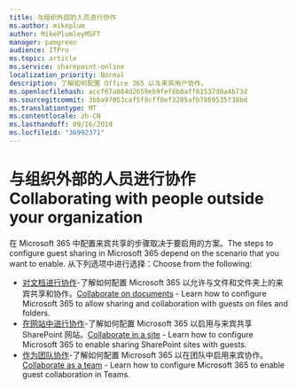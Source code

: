 ```yaml
---
title: 与组织外部的人员进行协作
ms.author: mikeplum
author: MikePlumleyMSFT
manager: pamgreen
audience: ITPro
ms.topic: article
ms.service: sharepoint-online
localization_priority: Normal
description: 了解如何配置 Office 365 以与来宾用户协作。
ms.openlocfilehash: accf67a884d2659eb9fef8b8aff61537d0a4b73d
ms.sourcegitcommit: 3bba97053caf5f9cff0ef3205afb7869535f38bd
ms.translationtype: MT
ms.contentlocale: zh-CN
ms.lasthandoff: 09/16/2019
ms.locfileid: "36992371"
---
```

# <a name="collaborating-with-people-outside-your-organization"></a><span data-ttu-id="97632-103">与组织外部的人员进行协作</span><span class="sxs-lookup"><span data-stu-id="97632-103">Collaborating with people outside your organization</span></span>

<span data-ttu-id="97632-104">在 Microsoft 365 中配置来宾共享的步骤取决于要启用的方案。</span><span class="sxs-lookup"><span data-stu-id="97632-104">The steps to configure guest sharing in Microsoft 365 depend on the scenario that you want to enable.</span></span> <span data-ttu-id="97632-105">从下列选项中进行选择：</span><span class="sxs-lookup"><span data-stu-id="97632-105">Choose from the following:</span></span>

- <span data-ttu-id="97632-106">[对文档进行协作](collaborate-on-documents.md)-了解如何配置 Microsoft 365 以允许与文件和文件夹上的来宾共享和协作。</span><span class="sxs-lookup"><span data-stu-id="97632-106">[Collaborate on documents](collaborate-on-documents.md) - Learn how to configure Microsoft 365 to allow sharing and collaboration with guests on files and folders.</span></span>
- <span data-ttu-id="97632-107">[在网站中进行协作](collaborate-in-a-site.md)-了解如何配置 Microsoft 365 以启用与来宾共享 SharePoint 网站。</span><span class="sxs-lookup"><span data-stu-id="97632-107">[Collaborate in a site](collaborate-in-a-site.md) - Learn how to configure Microsoft 365 to enable sharing SharePoint sites with guests.</span></span>
- <span data-ttu-id="97632-108">[作为团队协作](collaborate-as-a-team.md)-了解如何配置 Microsoft 365 以在团队中启用来宾协作。</span><span class="sxs-lookup"><span data-stu-id="97632-108">[Collaborate as a team](collaborate-as-a-team.md) - Learn how to configure Microsoft 365 to enable guest collaboration in Teams.</span></span>


